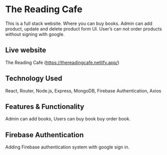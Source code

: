 # The Reading Cafe

This is a full stack website. Where you can buy books. Admin can add product, update and delete
product form UI. User’s can not order products without signing with google.

## Live website

The Reading Cafe (https://thereadingcafe.netlify.app/)

## Technology Used

React, Router, Node.js, Express, MongoDB, Firebase Authentication, Axios

## Features & Functionality

Admin can add books, Users can buy book buy order book.

## Firebase Authentication

Adding Firebase authentication system with google sign in.



